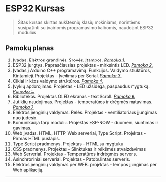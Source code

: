 # ESP32 Kursas

> Šitas kursas skirtas aukštesnių klasių mokiniams, norintiems susipažinti su įvairiomis programavimo kalbomis, naudojant ESP32 modulius

## Pamokų planas

1. Įvadas. Elektros grandinės. Srovės. Įtampos. *[Pamoka 1.](01-PAMOKA/readme.md)*
2. ESP32 jungtys. Paprasčiausias projektas - mirksintis LED. *[Pamoka 2.](02-PAMOKA/readme.md)*
3. Įvadas į Arduino C++ programavimą. Funkcijos. Valdymo struktūros, Kintamieji. Projektas - Įvedimas per Serial. *[Pamoka 3.](03-PAMOKA/readme.md)*
4. Ciklai ir kitos valdymo struktūros. *[Pamoka 4.](04-Pamoka/readme.md)*
5. Įvykių apdorojimas. Projektas - LED užsidega, paspaudus mygtuką. *[Pamoka 5.](05-PAMOKA/readme.md)*
6. Bibliotekos. Projektas OLED ekranas - text Scroll. *[Pamoka 6.](06-Pamoka/readme.md)*
8. Jutiklių naudojimas. Projektas - temperatūros ir drėgmės matavimas. *[Pamoka 7.](07-PAMOKA/readme.md)*
9. Elektros įrenginių valdymas. Relės. Projektas - ventiliatoriaus įjungimas nuo judesio.
10. Komunikacija tarp modulių. Projektas ESP-NOW - duomenų siuntimas ir gavimas.
11. Web Įvadas. HTML, HTTP, Web serveriai, Type Script. Projektas - Pirmas HTML puslapis.
12. Type Script pradmenys. Projektas - HTML su mygtuku
13. CSS pradmenys. Projektas - Slinktukas ir reikšmės atvaizdavimas
14. Web Serveriai. Projektas - Temperatūros ir drėgmės serveris.
15. Asinchroniniai serveriai. Projektas - Patobulintas serveris.
16. Elektros įrenginių valdymas per WEB. projektas - lempos įjungimas per Web aplikaciją.

***
